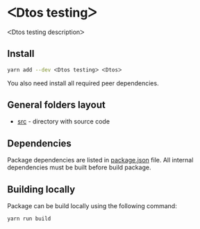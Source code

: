 # ᐸDtos testingᐳ

ᐸDtos testing descriptionᐳ

## Install

```bash
yarn add --dev ᐸDtos testingᐳ ᐸDtosᐳ
```

You also need install all required peer dependencies.

## General folders layout

- [src](src) - directory with source code

## Dependencies

Package dependencies are listed in [package.json](package.json) file.
All internal dependencies must be built before build package.

## Building locally

Package can be build locally using the following command:

```bash
yarn run build
```
